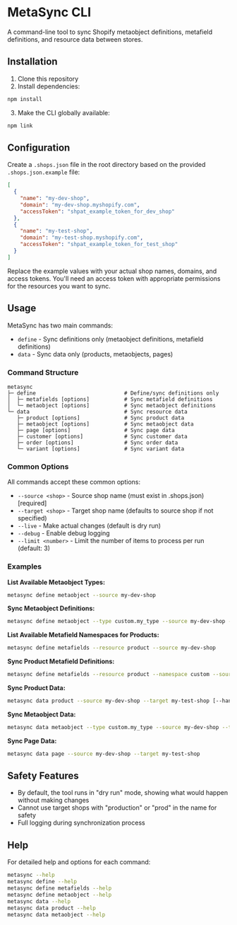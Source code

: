 # MetaSync CLI

A command-line tool to sync Shopify metaobject definitions, metafield definitions, and resource data between stores.

## Installation

1. Clone this repository
2. Install dependencies:
```sh
npm install
```
3. Make the CLI globally available:
```sh
npm link
```

## Configuration

Create a `.shops.json` file in the root directory based on the provided `.shops.json.example` file:

```json
[
  {
    "name": "my-dev-shop",
    "domain": "my-dev-shop.myshopify.com",
    "accessToken": "shpat_example_token_for_dev_shop"
  },
  {
    "name": "my-test-shop",
    "domain": "my-test-shop.myshopify.com",
    "accessToken": "shpat_example_token_for_test_shop"
  }
]
```

Replace the example values with your actual shop names, domains, and access tokens. You'll need an access token with appropriate permissions for the resources you want to sync.

## Usage

MetaSync has two main commands:

- `define` - Sync definitions only (metaobject definitions, metafield definitions)
- `data` - Sync data only (products, metaobjects, pages)

### Command Structure

```
metasync
├─ define                            # Define/sync definitions only
│  ├─ metafields [options]           # Sync metafield definitions
│  └─ metaobject [options]           # Sync metaobject definitions
└─ data                              # Sync resource data
   ├─ product [options]              # Sync product data
   ├─ metaobject [options]           # Sync metaobject data
   ├─ page [options]                 # Sync page data
   ├─ customer [options]             # Sync customer data
   ├─ order [options]                # Sync order data
   └─ variant [options]              # Sync variant data
```

### Common Options

All commands accept these common options:

- `--source <shop>` - Source shop name (must exist in .shops.json) [required]
- `--target <shop>` - Target shop name (defaults to source shop if not specified)
- `--live` - Make actual changes (default is dry run)
- `--debug` - Enable debug logging
- `--limit <number>` - Limit the number of items to process per run (default: 3)

### Examples

**List Available Metaobject Types:**
```sh
metasync define metaobject --source my-dev-shop
```

**Sync Metaobject Definitions:**
```sh
metasync define metaobject --type custom.my_type --source my-dev-shop --target my-test-shop
```

**List Available Metafield Namespaces for Products:**
```sh
metasync define metafields --resource product --source my-dev-shop
```

**Sync Product Metafield Definitions:**
```sh
metasync define metafields --resource product --namespace custom --source my-dev-shop --target my-test-shop
```

**Sync Product Data:**
```sh
metasync data product --source my-dev-shop --target my-test-shop [--handle my-product] [--live]
```

**Sync Metaobject Data:**
```sh
metasync data metaobject --type custom.my_type --source my-dev-shop --target my-test-shop
```

**Sync Page Data:**
```sh
metasync data page --source my-dev-shop --target my-test-shop
```

## Safety Features

- By default, the tool runs in "dry run" mode, showing what would happen without making changes
- Cannot use target shops with "production" or "prod" in the name for safety
- Full logging during synchronization process

## Help

For detailed help and options for each command:

```sh
metasync --help
metasync define --help
metasync define metafields --help
metasync define metaobject --help
metasync data --help
metasync data product --help
metasync data metaobject --help
```
